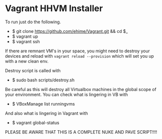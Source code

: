 Vagrant HHVM Installer
======================

To run just do the following.

 - $ git clone https://github.com/ehime/Vagrant.git && cd $_
 - $ vagrant up
 - $ vagrant ssh


If there are remnant VM's in your space, you might need to destroy
your devices and reload with `vagrant reload --provision` which will
set you up with a new clean env.

Destroy script is called with

 - $ sudo bash scripts/destroy.sh

Be careful as this will destroy all Virtualbox machines in the global
scope of your environment. You can check what is lingering in VB with

 - $ VBoxManage list runningvms

And also what is lingering in Vagrant with

 - $ vagrant global-status

PLEASE BE AWARE THAT THIS IS A COMPLETE NUKE AND PAVE SCRIPT!!!!  
